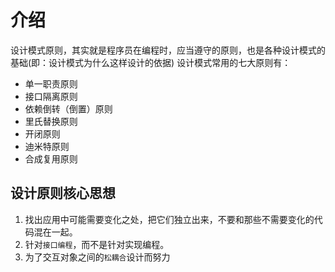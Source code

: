 # 介绍
设计模式原则，其实就是程序员在编程时，应当遵守的原则，也是各种设计模式的基础(即：设计模式为什么这样设计的依据)
设计模式常用的七大原则有：
* 单一职责原则
* 接口隔离原则
* 依赖倒转（倒置）原则
* 里氏替换原则
* 开闭原则
* 迪米特原则
* 合成复用原则
## 设计原则核心思想
1.  找出应用中可能需要变化之处，把它们独立出来，不要和那些不需要变化的代码混在一起。
2. 针对`接口编程`，而不是针对实现编程。
3. 为了交互对象之间的`松耦合`设计而努力
